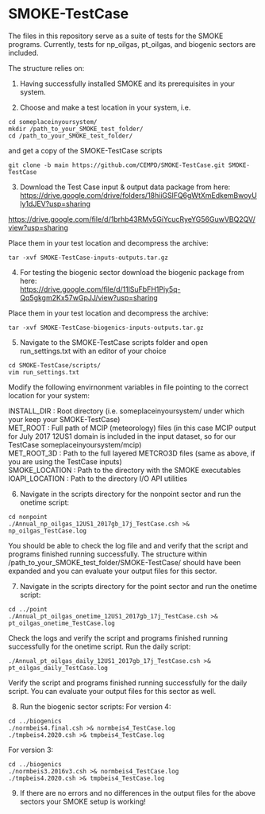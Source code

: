 # SMOKE-TestCase

The files in this repository serve as a suite of tests for the SMOKE programs.
Currently, tests for np_oilgas, pt_oilgas, and biogenic sectors are included.

The structure relies on:
1. Having successfully installed SMOKE and its prerequisites in your system.

2. Choose and make a test location in your system, i.e.  
```
cd someplaceinyoursystem/
mkdir /path_to_your_SMOKE_test_folder/
cd /path_to_your_SMOKE_test_folder/
```
and get a copy of the SMOKE-TestCase scripts
```
git clone -b main https://github.com/CEMPD/SMOKE-TestCase.git SMOKE-TestCase
```
3. Download the Test Case input & output data package from here:  
https://drive.google.com/drive/folders/18hiiGSlFQ6gWtXmEdkemBwoyUly1dJEV?usp=sharing

https://drive.google.com/file/d/1brhb43RMv5GiYcucRyeYG56GuwVBQ2QV/view?usp=sharing

Place them in your test location and decompress the archive:
```
tar -xvf SMOKE-TestCase-inputs-outputs.tar.gz
```
4. For testing the biogenic sector download the biogenic package from here:  
https://drive.google.com/file/d/11lSuFbFH1Piy5q-Qq5gkgm2Kx57wGpJJ/view?usp=sharing

Place them in your test location and decompress the archive:
```
tar -xvf SMOKE-TestCase-biogenics-inputs-outputs.tar.gz
```

5. Navigate to the SMOKE-TestCase scripts folder and open run_settings.txt with an editor of your choice 
```
cd SMOKE-TestCase/scripts/
vim run_settings.txt
```
Modify the following envirnonment variables in file pointing to the correct location for your system:

INSTALL_DIR    : Root directory (i.e. someplaceinyoursystem/ under which your keep your SMOKE-TestCase)  
MET_ROOT       : Full path of MCIP (meteorology) files (in this case MCIP output for July 2017 12US1 domain is included in the input dataset, so for our TestCase someplaceinyoursystem/mcip)  
MET_ROOT_3D    : Path to the full layered METCRO3D files (same as above, if you are using the TestCase inputs)  
SMOKE_LOCATION : Path to the directory with the SMOKE executables  
IOAPI_LOCATION : Path to the directory I/O API utilities  

6. Navigate in the scripts directory for the nonpoint sector and run the onetime script:
```
cd nonpoint
./Annual_np_oilgas_12US1_2017gb_17j_TestCase.csh >& np_oilgas_TestCase.log
```
You should be able to check the log file and and verify that the script and programs finished running successfully.
The structure within /path_to_your_SMOKE_test_folder/SMOKE-TestCase/ should have been expanded and you can evaluate your output files for this sector.  

7. Navigate in the scripts directory for the point sector and run the onetime script:
```
cd ../point
./Annual_pt_oilgas_onetime_12US1_2017gb_17j_TestCase.csh >& pt_oilgas_onetime_TestCase.log
```
Check the logs and verify the script and programs finished running successfully for the onetime script.
Run the daily script: 
```
./Annual_pt_oilgas_daily_12US1_2017gb_17j_TestCase.csh >& pt_oilgas_daily_TestCase.log
```
Verify the script and programs finished running successfully for the daily script.
You can evaluate your output files for this sector as well.

8. Run the biogenic sector scripts:
For version 4:
```
cd ../biogenics
./normbeis4.final.csh >& normbeis4_TestCase.log
./tmpbeis4.2020.csh >& tmpbeis4_TestCase.log
```
For version 3:
```
cd ../biogenics
./normbeis3.2016v3.csh >& normbeis4_TestCase.log
./tmpbeis4.2020.csh >& tmpbeis4_TestCase.log
```

9. If there are no errors and no differences in the output files for the above sectors your SMOKE setup is working! 


